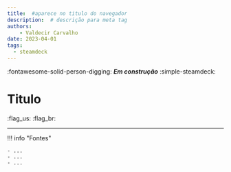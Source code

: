 ```yaml
---
title:  #aparece no titulo do navegador
description:  # descrição para meta tag
authors:
    - Valdecir Carvalho
date: 2023-04-01
tags:
  - steamdeck
---
```


:fontawesome-solid-person-digging: **_Em construção_**
:simple-steamdeck:

# Titulo

:flag_us:
:flag_br:


----

!!! info "Fontes"

    - ...
    - ...
    - ...





